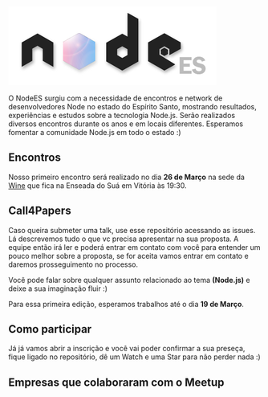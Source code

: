 ![NODEES Logo](/logo.png)

O NodeES surgiu com a necessidade de encontros e network de desenvolvedores Node no estado do Espírito Santo, mostrando resultados, experiências e estudos sobre a tecnologia Node.js. Serão realizados diversos encontros durante os anos e em locais diferentes. Esperamos fomentar a comunidade Node.js em todo o estado :)


## Encontros

Nosso primeiro encontro será realizado no dia **26 de Março** na sede da [Wine](https://www.google.com.br/maps/place/Wine.com.br+-+Sede+Vit%C3%B3ria%2FES/@-20.3156831,-40.2915838,17z/data=!3m1!4b1!4m5!3m4!1s0xb817c839f274b7:0x5a122d6bcbbaea4f!8m2!3d-20.3156831!4d-40.2893897) que fica na Enseada do Suá em Vitória às 19:30.

## Call4Papers

Caso queira submeter uma talk, use esse repositório acessando as issues. Lá descrevemos tudo o que vc precisa apresentar na sua proposta. A equipe então irá ler e poderá entrar em contato com você para entender um pouco melhor sobre a proposta, se for aceita vamos entrar em contato e daremos prosseguimento no processo.

Você pode falar sobre qualquer assunto relacionado ao tema **(Node.js)** e deixe a sua imaginação fluir :)

Para essa primeira edição, esperamos trabalhos até o dia **19 de Março**.

## Como participar

Já já vamos abrir a inscrição e você vai poder confirmar a sua preseça, fique ligado no repositório, dê um Watch e uma Star para não perder nada :)

## Empresas que colaboraram com o Meetup

